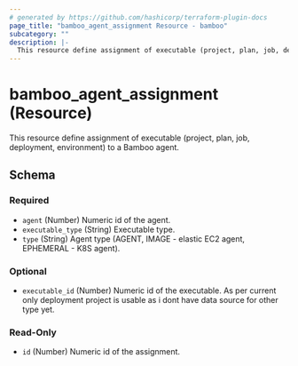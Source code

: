 ```yaml
---
# generated by https://github.com/hashicorp/terraform-plugin-docs
page_title: "bamboo_agent_assignment Resource - bamboo"
subcategory: ""
description: |-
  This resource define assignment of executable (project, plan, job, deployment, environment) to a Bamboo agent.
---
```


# bamboo_agent_assignment (Resource)

This resource define assignment of executable (project, plan, job, deployment, environment) to a Bamboo agent.



<!-- schema generated by tfplugindocs -->
## Schema

### Required

- `agent` (Number) Numeric id of the agent.
- `executable_type` (String) Executable type.
- `type` (String) Agent type (AGENT, IMAGE - elastic EC2 agent, EPHEMERAL - K8S agent).

### Optional

- `executable_id` (Number) Numeric id of the executable. As per current only deployment project is usable as i dont have data source for other type yet.

### Read-Only

- `id` (Number) Numeric id of the assignment.
